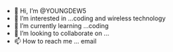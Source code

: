 - 👋 Hi, I’m @YOUNGDEW5
- 👀 I’m interested in ...coding and wireless technology 
- 🌱 I’m currently learning ...coding
- 💞️ I’m looking to collaborate on ...
- 📫 How to reach me ... email 

<!---
YOUNGDEW5/YOUNGDEW5 is a ✨ special ✨ repository because its `README.md` (this file) appears on your GitHub profile.
You can click the Preview link to take a look at your changes.
--->
